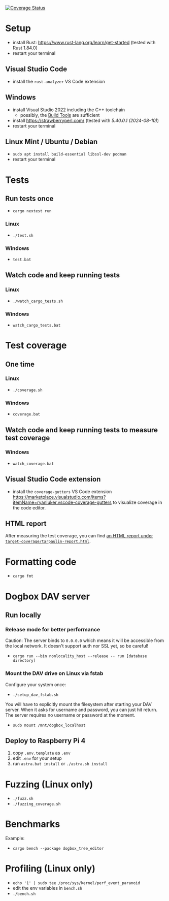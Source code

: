 [![Coverage Status](https://coveralls.io/repos/github/TyRoXx/NonlocalityOS/badge.svg)](https://coveralls.io/github/TyRoXx/NonlocalityOS)

# Setup

* install Rust: <https://www.rust-lang.org/learn/get-started> (tested with Rust 1.84.0)
* restart your terminal

## Visual Studio Code

* install the `rust-analyzer` VS Code extension

## Windows

* install Visual Studio 2022 including the C++ toolchain
  * possibly, the [Build Tools](https://aka.ms/vs/17/release/vs_BuildTools.exe) are sufficient
* install <https://strawberryperl.com/> (tested with *5.40.0.1 (2024-08-10)*)
* restart your terminal

## Linux Mint / Ubuntu / Debian

* `sudo apt install build-essential libssl-dev podman`
* restart your terminal

# Tests

## Run tests once

* `cargo nextest run`

### Linux

* `./test.sh`

### Windows

* `test.bat`

## Watch code and keep running tests

### Linux

* `./watch_cargo_tests.sh`

### Windows

* `watch_cargo_tests.bat`

# Test coverage

## One time

### Linux

* `./coverage.sh`

### Windows

* `coverage.bat`

## Watch code and keep running tests to measure test coverage

### Windows

* `watch_coverage.bat`

## Visual Studio Code extension

* install the `coverage-gutters` VS Code extension <https://marketplace.visualstudio.com/items?itemName=ryanluker.vscode-coverage-gutters> to visualize coverage in the code editor.

## HTML report

After measuring the test coverage, you can find [an HTML report under `target-coverage/tarpaulin-report.html`](target-coverage/tarpaulin-report.html).

# Formatting code

* `cargo fmt`

# Dogbox DAV server

## Run locally

### Release mode for better performance

Caution: The server binds to `0.0.0.0` which means it will be accessible from the local network. It doesn't support auth nor SSL yet, so be careful!

* `cargo run --bin nonlocality_host --release -- run [database directory]`

### Mount the DAV drive on Linux via fstab

Configure your system once:

* `./setup_dav_fstab.sh`

You will have to explicitly mount the filesystem after starting your DAV server. When it asks for username and password, you can just hit return. The server requires no username or password at the moment.

* `sudo mount /mnt/dogbox_localhost`

## Deploy to Raspberry Pi 4

1. copy `.env.template` as `.env`
2. edit `.env` for your setup
3. run `astra.bat install` or `./astra.sh install`

# Fuzzing (Linux only)

* `./fuzz.sh`
* `./fuzzing_coverage.sh`

# Benchmarks

Example:

* `cargo bench --package dogbox_tree_editor`

# Profiling (Linux only)

* `echo '1' | sudo tee /proc/sys/kernel/perf_event_paranoid`
* edit the env variables in `bench.sh`
* `./bench.sh`
